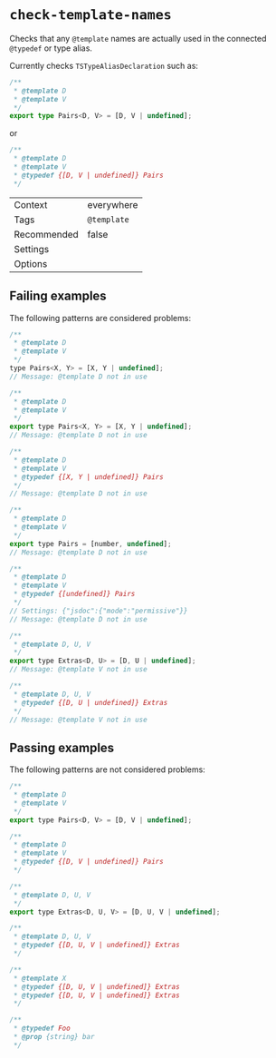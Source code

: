 <a name="user-content-check-template-names"></a>
<a name="check-template-names"></a>
# <code>check-template-names</code>

Checks that any `@template` names are actually used in the connected
`@typedef` or type alias.

Currently checks `TSTypeAliasDeclaration` such as:

```ts
/**
 * @template D
 * @template V
 */
export type Pairs<D, V> = [D, V | undefined];
```

or

```js
/**
 * @template D
 * @template V
 * @typedef {[D, V | undefined]} Pairs
 */
```

|||
|---|---|
|Context|everywhere|
|Tags|`@template`|
|Recommended|false|
|Settings||
|Options||

<a name="user-content-check-template-names-failing-examples"></a>
<a name="check-template-names-failing-examples"></a>
## Failing examples

The following patterns are considered problems:

````js
/**
 * @template D
 * @template V
 */
type Pairs<X, Y> = [X, Y | undefined];
// Message: @template D not in use

/**
 * @template D
 * @template V
 */
export type Pairs<X, Y> = [X, Y | undefined];
// Message: @template D not in use

/**
 * @template D
 * @template V
 * @typedef {[X, Y | undefined]} Pairs
 */
// Message: @template D not in use

/**
 * @template D
 * @template V
 */
export type Pairs = [number, undefined];
// Message: @template D not in use

/**
 * @template D
 * @template V
 * @typedef {[undefined]} Pairs
 */
// Settings: {"jsdoc":{"mode":"permissive"}}
// Message: @template D not in use

/**
 * @template D, U, V
 */
export type Extras<D, U> = [D, U | undefined];
// Message: @template V not in use

/**
 * @template D, U, V
 * @typedef {[D, U | undefined]} Extras
 */
// Message: @template V not in use
````



<a name="user-content-check-template-names-passing-examples"></a>
<a name="check-template-names-passing-examples"></a>
## Passing examples

The following patterns are not considered problems:

````js
/**
 * @template D
 * @template V
 */
export type Pairs<D, V> = [D, V | undefined];

/**
 * @template D
 * @template V
 * @typedef {[D, V | undefined]} Pairs
 */

/**
 * @template D, U, V
 */
export type Extras<D, U, V> = [D, U, V | undefined];

/**
 * @template D, U, V
 * @typedef {[D, U, V | undefined]} Extras
 */

/**
 * @template X
 * @typedef {[D, U, V | undefined]} Extras
 * @typedef {[D, U, V | undefined]} Extras
 */

/**
 * @typedef Foo
 * @prop {string} bar
 */
````

